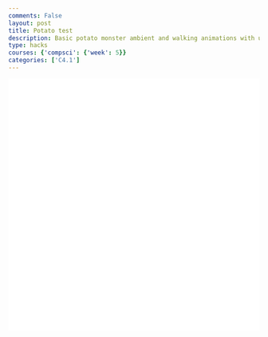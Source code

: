 ```yaml
---
comments: False
layout: post
title: Potato test
description: Basic potato monster ambient and walking animations with user interaction for walking left and right and jumping.
type: hacks
courses: {'compsci': {'week': 5}}
categories: ['C4.1']
---
```


<html>
<head>
    <style>
        .container {
            display: block;
            background-color: white;
        }
    </style>
</head>
<body>
    <canvas id="display" class="container" height="500px" width="500px"></canvas>
    <script type="module">
        // Import necessary modules
        import Character from "/Group/myScripts/GameScripts/CharacterMovement.js";
        import Object from "/Group/myScripts/GameScripts/CreateObject.js";
        // Get the canvas element and set up sprite sheets
        var canvas = document.getElementById("display");
        var characterSpriteSheet = new Image();
        characterSpriteSheet.src = "/Group/images/Game/potatowalking-sprite.png";
        var idleCharacterSpriteSheet = new Image();
        idleCharacterSpriteSheet.src = "/Group/images/Game/potatoambient-sprite.png";
        // Create character and idle object instances
        var myCharacter = new Character();
        var myCharacterObject = new Object(characterSpriteSheet, [315, 320], [315, 320], [0, 0], 4, 1);
        var idleObject = new Object(idleCharacterSpriteSheet, [275, 275], [315, 320], [200, 250], 4, 1);
        // Animation settings
        var fps = 20;
        var active = true;
        var animId;
        var currentFrame = 0;
        var shakeFrame = 0;
        // Animation loop
        function frame() {
            currentFrame = (currentFrame + 1) % fps;
            shakeFrame = (shakeFrame + 1) % (5 * fps);
            // Calculate character position
            var pos = myCharacter.onFrame(fps);
            pos = [pos.x, 500 - pos.y];
            myCharacterObject.OverridePosition(pos);
            if (currentFrame % Math.round(fps / 4) == 0) {
                if (myCharacter.moving == false && myCharacter.directionY == 0) {
                    myCharacterObject.spriteSheet = idleCharacterSpriteSheet; // Switch to the idle sprite sheet
                    myCharacterObject.UpdateFrame();
                } else if (myCharacter.moving) {
                    myCharacterObject.spriteSheet = characterSpriteSheet; // Switch back to the walking sprite sheet
                    myCharacterObject.UpdateFrame();
                }
                idleObject.UpdateFrame();
            }
            // Clear the canvas and draw objects
            var shake = [0, 0];
            var ctx = canvas.getContext("2d");
            ctx.clearRect(0, 0, 500, 500);
            myCharacterObject.draw(ctx, shake);
            idleObject.draw(ctx, [0, 0]);
            // Continue the animation loop
            setTimeout(function () {
                if (active == true) {
                    animId = requestAnimationFrame(frame);
                }
            }, 1000 / fps);
        }
        // Start the animation loop
        frame();
        // Prevent spacebar scrolling the page
        window.addEventListener('keydown', function (e) {
            if (e.keyCode == 32 && e.target == document.body) {
                e.preventDefault();
            }
        });
    </script>
</body>
</html>

